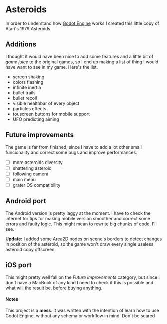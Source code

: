 # Asteroids
In order to understand how [Godot Engine](https://godotengine.org) works I created this little copy of Atari's 1979 Asteroids.

## Additions
I thought it would have been nice to add some features and a little bit of *game juice* to the original games, so I end up making a list of thing I would have want to see in my game.
Here's the list.
* screen shaking
* colors flashing
* infinite inertia
* bullet trails
* bullet recoil
* visible healthbar of every object
* particles effects
* touscreen buttons for mobile support
* UFO predicting aiming

## Future improvements
The game is far from finished, since I have to add a lot other small funcionality and correct some bugs and improve performances.
- [ ] more asteroids diversity
- [ ] shattering asteroid
- [ ] following camera
- [ ] main menu
- [ ] grater OS compatibility

## Android port
The Android version is pretty laggy at the moment.
I have to check the internet for tips for making mobile version smoother and correct some errors and faulty logic.
This might mean to rewrite big chunks of code.
I'll see.

**Update:** I added some Area2D nodes on scene's borders to detect changes in position of the asteroid, so the game won't draw every single useless asteroid copy offscreen.


## iOS port
This might pretty well fall on the *Future improvements* category, but since I don't have a MacBook of any kind I need to check if this is possible and what will the result be, before buying anything.

#### Notes
This project is a **mess**. It was written with the intention of learn how to use Godot Engine, without any schema or workflow in mind.
Don't be scared
